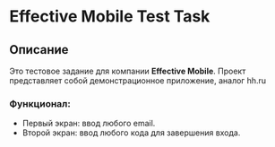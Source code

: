 # Effective Mobile Test Task

## Описание

Это тестовое задание для компании **Effective Mobile**. Проект представляет собой демонстрационное приложение, аналог hh.ru

### Функционал:
- Первый экран: ввод любого email.
- Второй экран: ввод любого кода для завершения входа.
